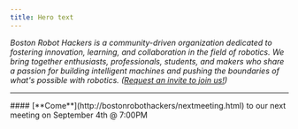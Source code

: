 ```yaml
---
title: Hero text
---
```

*Boston Robot Hackers is a community-driven organization dedicated to fostering innovation, learning, and collaboration in the field of robotics. We bring together enthusiasts, professionals, students, and makers who share a passion for building intelligent machines and pushing the boundaries of what's possible with robotics. ([Request an invite to join us!](https://forms.gle/JmxhSMc8iypZwj1z9))*
<hr/>
#### [**Come**](http://bostonrobothackers/nextmeeting.html) to our next meeting on September 4th @ 7:00PM

